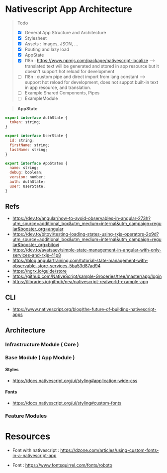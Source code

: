 # Nativescript App Architecture

> Todo
> - [x] General App Structure and Architecture
> - [x] Stylesheet
> - [x] Assets : Images, JSON, ...
> - [x] Routing and lazy load
> - [x] AppState
> - [x] I18n : https://www.npmjs.com/package/nativescript-localize --> translated text will be generated and stored in app resource but it doesn't support hot reload for development
> - [ ] I18n : custom pipe and direct import from lang constant --> support hot reload for development, does not suppot built-in text in app resource, and translation.
> - [ ] Example Shared Components, Pipes
> - [ ] ExampleModule

> **AppState**

```javascript
export interface AuthState {
  token: string;  
}

export interface UserState {
  id: string;
  firstName: string;
  lastName: string;
}

export interface AppStates {
  name: string;
  debug: boolean;
  version: number;
  auth: AuthState;
  user: UserState;
}
```

## Refs

- https://dev.to/angular/how-to-avoid-observables-in-angular-273h?utm_source=additional_box&utm_medium=internal&utm_campaign=regular&booster_org=angular
- https://dev.to/bitovi/testing-loading-states-using-rxjs-operators-2o9d?utm_source=additional_box&utm_medium=internal&utm_campaign=regular&booster_org=bitovi
- https://dev.to/avatsaev/simple-state-management-in-angular-with-only-services-and-rxjs-41p8
- https://blog.angulartraining.com/tutorial-state-management-with-observable-store-services-5ba53d87ad94
- https://ngrx.io/guide/store
- https://github.com/NativeScript/sample-Groceries/tree/master/app/login
- https://libraries.io/github/nea/nativescript-realworld-example-app

## CLI

- https://www.nativescript.org/blog/the-future-of-building-nativescript-apps

## Architecture

### Infrastructure Module ( Core )

### Base Module ( App Module )

#### Styles

- https://docs.nativescript.org/ui/styling#application-wide-css

#### Fonts

- https://docs.nativescript.org/ui/styling#custom-fonts

### Feature Modules

# Resources


- Font with nativescript : https://dzone.com/articles/using-custom-fonts-in-a-nativescript-app

- Font : https://www.fontsquirrel.com/fonts/roboto

